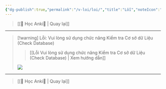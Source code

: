 ```yaml
---
{"dg-publish":true,"permalink":"/v-loi/loi/","title":"Lỗi","noteIcon":""}
---
```




> [[🌟 Học Anki🌟 \| Quay lại]]

___


> [!warning] Lỗi: Vui lòng sử dụng chức năng Kiểm tra Cơ sở dữ Liệu (Check Database)
>> [[Lỗi Vui lòng sử dụng chức năng Kiểm tra Cơ sở dữ Liệu (Check Database) \| Xem hướng dẫn]]
> 
> ![](https://i.imgur.com/MSVHaMe.png)



___

> [[🌟 Học Anki🌟 \| Quay lại]]